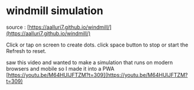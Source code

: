 # windmill simulation

source : [https://aalluri7.github.io/windmill/](https://aalluri7.github.io/windmill/)

Click or tap on screen to create dots.
click space button to stop or start the 
Refresh to reset. 

saw this video and wanted to make a simulation that runs on modern browsers and mobile so I made it into a PWA
[https://youtu.be/M64HUIJFTZM?t=309](https://youtu.be/M64HUIJFTZM?t=309)



